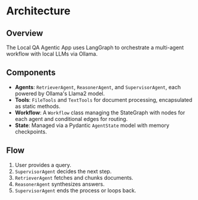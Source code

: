# Architecture

## Overview
The Local QA Agentic App uses LangGraph to orchestrate a multi-agent workflow with local LLMs via Ollama.

## Components
- **Agents**: `RetrieverAgent`, `ReasonerAgent`, and `SupervisorAgent`, each powered by Ollama's Llama2 model.
- **Tools**: `FileTools` and `TextTools` for document processing, encapsulated as static methods.
- **Workflow**: A `Workflow` class managing the StateGraph with nodes for each agent and conditional edges for routing.
- **State**: Managed via a Pydantic `AgentState` model with memory checkpoints.

## Flow
1. User provides a query.
2. `SupervisorAgent` decides the next step.
3. `RetrieverAgent` fetches and chunks documents.
4. `ReasonerAgent` synthesizes answers.
5. `SupervisorAgent` ends the process or loops back.